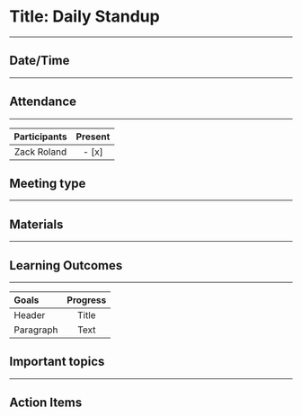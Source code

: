 # Title: Daily Standup
---
## Date/Time
---
## Attendance
---
| Participants | Present |
| :---: | :---: |
| Zack Roland | - [x] |

## Meeting type
---
## Materials
---
## Learning Outcomes
---
| Goals | Progress |
| :--- | :---: |
| Header | Title |
| Paragraph | Text |

## Important topics
---
## Action Items
